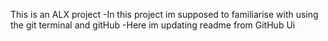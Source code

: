 This  is an ALX project
-In this project im supposed to familiarise with using the git terminal and gitHub
-Here im updating readme from GitHub Ui
